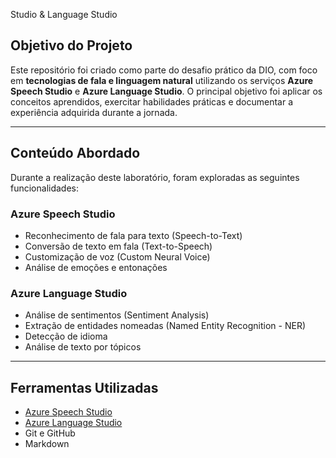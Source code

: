 Studio & Language Studio

##  Objetivo do Projeto

Este repositório foi criado como parte do desafio prático da DIO, com foco em **tecnologias de fala e linguagem natural** utilizando os serviços **Azure Speech Studio** e **Azure Language Studio**. O principal objetivo foi aplicar os conceitos aprendidos, exercitar habilidades práticas e documentar a experiência adquirida durante a jornada.

---

##  Conteúdo Abordado

Durante a realização deste laboratório, foram exploradas as seguintes funcionalidades:

###  Azure Speech Studio
- Reconhecimento de fala para texto (Speech-to-Text)
- Conversão de texto em fala (Text-to-Speech)
- Customização de voz (Custom Neural Voice)
- Análise de emoções e entonações

###  Azure Language Studio
- Análise de sentimentos (Sentiment Analysis)
- Extração de entidades nomeadas (Named Entity Recognition - NER)
- Detecção de idioma
- Análise de texto por tópicos

---

##  Ferramentas Utilizadas

- [Azure Speech Studio](https://speech.microsoft.com/)
- [Azure Language Studio](https://language.cognitive.azure.com/)
- Git e GitHub
- Markdown